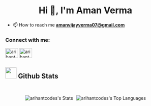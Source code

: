 <h1 align="center">Hi 👋, I'm Aman Verma</h1>






- 📫 How to reach me **amanvijayverma07@gmail.com**

<h3 align="left">Connect with me:</h3>
<p align="left">
<a href="https://twitter.com/champacked" target="blank"><img align="center" src="https://raw.githubusercontent.com/rahuldkjain/github-profile-readme-generator/master/src/images/icons/Social/twitter.svg" alt="arihantdotcom" height="30" width="40" /></a>
<a href="https://linkedin.com/in/" target="blank"><img align="center" src="https://raw.githubusercontent.com/rahuldkjain/github-profile-readme-generator/master/src/images/icons/Social/linked-in-alt.svg" alt="arihantdotcom" height="30" width="40" /></a>
</p>


## <img src="https://media.giphy.com/media/iY8CRBdQXODJSCERIr/giphy.gif" width="35"><b> Github Stats </b>
<br>

<div align="center" style="display: flex; justify-content: center; gap: 10px;">

  ![arihantcodes's Stats](https://github-readme-stats.vercel.app/api?username=arihantcodes&theme=algolia&show_icons=true&hide_border=true&count_private=true)

![arihantcodes's Top Languages](https://github-readme-stats.vercel.app/api/top-langs/?username=arihantcodes&theme=algolia&show_icons=true&hide_border=true&layout=compact)


</div>
